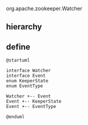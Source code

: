 org.apache.zookeeper.Watcher

## hierarchy

## define
```plantuml
@startuml

interface Watcher
interface Event
enum KeeperState
enum EventType

Watcher +-- Event
Event +-- KeeperState
Event +-- EventType

@enduml
```